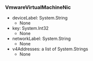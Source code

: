 ### VmwareVirtualMachineNic
- deviceLabel: System.String
  - None
- key: System.Int32
  - None
- networkLabel: System.String
  - None
- v4Addresses: a list of System.Strings
  - None
